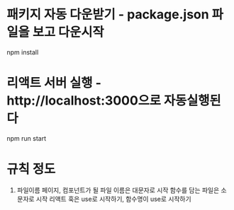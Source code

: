 # 패키지 자동 다운받기 - package.json 파일을 보고 다운시작
npm install

# 리액트 서버 실행 - http://localhost:3000으로 자동실행된다
npm run start

# 규칙 정도
1. 파일이름
    페이지, 컴포넌트가 될 파일 이름은 대문자로 시작
    함수를 담는 파일은 소문자로 시작
    리액트 훅은 use로 시작하기, 함수명이 use로 시작하기
